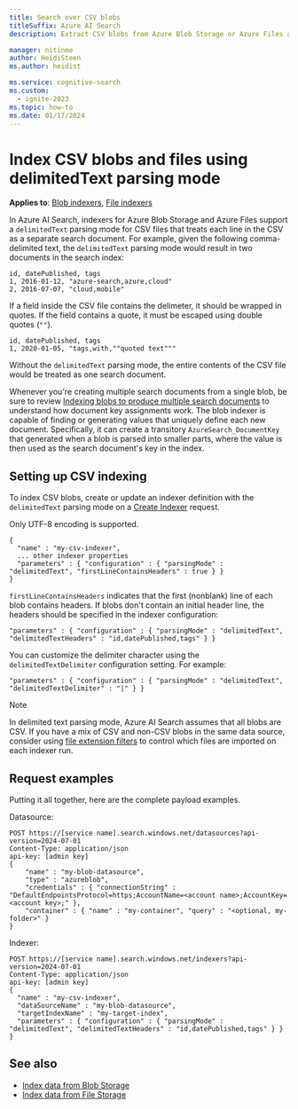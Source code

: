 ```yaml
---
title: Search over CSV blobs
titleSuffix: Azure AI Search
description: Extract CSV blobs from Azure Blob Storage or Azure Files and import as search documents into Azure AI Search using the delimitedText parsing mode.

manager: nitinme
author: HeidiSteen
ms.author: heidist

ms.service: cognitive-search
ms.custom:
  - ignite-2023
ms.topic: how-to
ms.date: 01/17/2024
---
```


# Index CSV blobs and files using delimitedText parsing mode

**Applies to**: [Blob indexers](search-howto-indexing-azure-blob-storage.md), [File indexers](search-file-storage-integration.md)

In Azure AI Search, indexers for Azure Blob Storage and Azure Files support a `delimitedText` parsing mode for CSV files that treats each line in the CSV as a separate search document. For example, given the following comma-delimited text, the `delimitedText` parsing mode would result in two documents in the search index: 

```text
id, datePublished, tags
1, 2016-01-12, "azure-search,azure,cloud"
2, 2016-07-07, "cloud,mobile"
```

If a field inside the CSV file contains the delimeter, it should be wrapped in quotes. If the field contains a quote, it must be escaped using double quotes (`""`).

```text
id, datePublished, tags
1, 2020-01-05, "tags,with,""quoted text"""
```

Without the `delimitedText` parsing mode, the entire contents of the CSV file would be treated as one search document.

Whenever you're creating multiple search documents from a single blob, be sure to review [Indexing blobs to produce multiple search documents](search-howto-index-one-to-many-blobs.md) to understand how document key assignments work. The blob indexer is capable of finding or generating values that uniquely define each new document. Specifically, it can create a transitory `AzureSearch_DocumentKey` that generated when a blob is parsed into smaller parts, where the value is then used as the search document's key in the index.

## Setting up CSV indexing

To index CSV blobs, create or update an indexer definition with the `delimitedText` parsing mode on a [Create Indexer](/rest/api/searchservice/indexers/create) request.

Only UTF-8 encoding is supported.

```http
{
  "name" : "my-csv-indexer",
  ... other indexer properties
  "parameters" : { "configuration" : { "parsingMode" : "delimitedText", "firstLineContainsHeaders" : true } }
}
```

`firstLineContainsHeaders` indicates that the first (nonblank) line of each blob contains headers.
If blobs don't contain an initial header line, the headers should be specified in the indexer configuration: 

```http
"parameters" : { "configuration" : { "parsingMode" : "delimitedText", "delimitedTextHeaders" : "id,datePublished,tags" } } 
```

You can customize the delimiter character using the `delimitedTextDelimiter` configuration setting. For example:

```http
"parameters" : { "configuration" : { "parsingMode" : "delimitedText", "delimitedTextDelimiter" : "|" } }
```

> [!NOTE]
> In delimited text parsing mode, Azure AI Search assumes that all blobs are CSV. If you have a mix of CSV and non-CSV blobs in the same data source, consider using [file extension filters](search-blob-storage-integration.md#controlling-which-blobs-are-indexed) to control which files are imported on each indexer run.

## Request examples

Putting it all together, here are the complete payload examples. 

Datasource: 

```http
POST https://[service name].search.windows.net/datasources?api-version=2024-07-01
Content-Type: application/json
api-key: [admin key]
{
    "name" : "my-blob-datasource",
    "type" : "azureblob",
    "credentials" : { "connectionString" : "DefaultEndpointsProtocol=https;AccountName=<account name>;AccountKey=<account key>;" },
    "container" : { "name" : "my-container", "query" : "<optional, my-folder>" }
}   
```

Indexer:

```http
POST https://[service name].search.windows.net/indexers?api-version=2024-07-01
Content-Type: application/json
api-key: [admin key]
{
  "name" : "my-csv-indexer",
  "dataSourceName" : "my-blob-datasource",
  "targetIndexName" : "my-target-index",
  "parameters" : { "configuration" : { "parsingMode" : "delimitedText", "delimitedTextHeaders" : "id,datePublished,tags" } }
}
```

## See also

+ [Index data from Blob Storage](search-howto-indexing-azure-blob-storage.md)
+ [Index data from File Storage](search-file-storage-integration.md)
